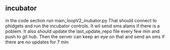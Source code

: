 ## incubator

in the code section run main_loopV2_inubator.py That should connect to phidgets and run the incubator controls. It wil send sms alams if there is a poblem. 
 It also should update the last_update_repo file every few min and push to git hub. Then the server can keep an eye on that and send an sms if there are no updates for 7 min 
 
